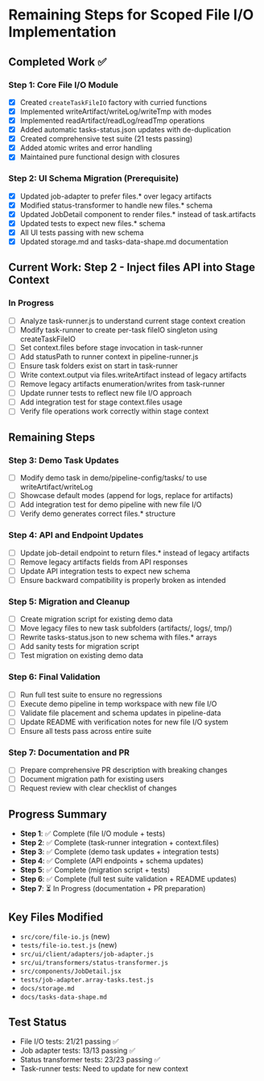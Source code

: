 # Remaining Steps for Scoped File I/O Implementation

## Completed Work ✅

### Step 1: Core File I/O Module

- [x] Created `createTaskFileIO` factory with curried functions
- [x] Implemented writeArtifact/writeLog/writeTmp with modes
- [x] Implemented readArtifact/readLog/readTmp operations
- [x] Added automatic tasks-status.json updates with de-duplication
- [x] Created comprehensive test suite (21 tests passing)
- [x] Added atomic writes and error handling
- [x] Maintained pure functional design with closures

### Step 2: UI Schema Migration (Prerequisite)

- [x] Updated job-adapter to prefer files.\* over legacy artifacts
- [x] Modified status-transformer to handle new files.\* schema
- [x] Updated JobDetail component to render files.\* instead of task.artifacts
- [x] Updated tests to expect new files.\* schema
- [x] All UI tests passing with new schema
- [x] Updated storage.md and tasks-data-shape.md documentation

## Current Work: Step 2 - Inject files API into Stage Context

### In Progress

- [ ] Analyze task-runner.js to understand current stage context creation
- [ ] Modify task-runner to create per-task fileIO singleton using createTaskFileIO
- [ ] Set context.files before stage invocation in task-runner
- [ ] Add statusPath to runner context in pipeline-runner.js
- [ ] Ensure task folders exist on start in task-runner
- [ ] Write context.output via files.writeArtifact instead of legacy artifacts
- [ ] Remove legacy artifacts enumeration/writes from task-runner
- [ ] Update runner tests to reflect new file I/O approach
- [ ] Add integration test for stage context.files usage
- [ ] Verify file operations work correctly within stage context

## Remaining Steps

### Step 3: Demo Task Updates

- [ ] Modify demo task in demo/pipeline-config/tasks/ to use writeArtifact/writeLog
- [ ] Showcase default modes (append for logs, replace for artifacts)
- [ ] Add integration test for demo pipeline with new file I/O
- [ ] Verify demo generates correct files.\* structure

### Step 4: API and Endpoint Updates

- [ ] Update job-detail endpoint to return files.\* instead of legacy artifacts
- [ ] Remove legacy artifacts fields from API responses
- [ ] Update API integration tests to expect new schema
- [ ] Ensure backward compatibility is properly broken as intended

### Step 5: Migration and Cleanup

- [ ] Create migration script for existing demo data
- [ ] Move legacy files to new task subfolders (artifacts/, logs/, tmp/)
- [ ] Rewrite tasks-status.json to new schema with files.\* arrays
- [ ] Add sanity tests for migration script
- [ ] Test migration on existing demo data

### Step 6: Final Validation

- [ ] Run full test suite to ensure no regressions
- [ ] Execute demo pipeline in temp workspace with new file I/O
- [ ] Validate file placement and schema updates in pipeline-data
- [ ] Update README with verification notes for new file I/O system
- [ ] Ensure all tests pass across entire suite

### Step 7: Documentation and PR

- [ ] Prepare comprehensive PR description with breaking changes
- [ ] Document migration path for existing users
- [ ] Request review with clear checklist of changes

## Progress Summary

- **Step 1**: ✅ Complete (file I/O module + tests)
- **Step 2**: ✅ Complete (task-runner integration + context.files)
- **Step 3**: ✅ Complete (demo task updates + integration tests)
- **Step 4**: ✅ Complete (API endpoints + schema updates)
- **Step 5**: ✅ Complete (migration script + tests)
- **Step 6**: ✅ Complete (full test suite validation + README updates)
- **Step 7**: ⏳ In Progress (documentation + PR preparation)

## Key Files Modified

- `src/core/file-io.js` (new)
- `tests/file-io.test.js` (new)
- `src/ui/client/adapters/job-adapter.js`
- `src/ui/transformers/status-transformer.js`
- `src/components/JobDetail.jsx`
- `tests/job-adapter.array-tasks.test.js`
- `docs/storage.md`
- `docs/tasks-data-shape.md`

## Test Status

- File I/O tests: 21/21 passing ✅
- Job adapter tests: 13/13 passing ✅
- Status transformer tests: 23/23 passing ✅
- Task-runner tests: Need to update for new context
